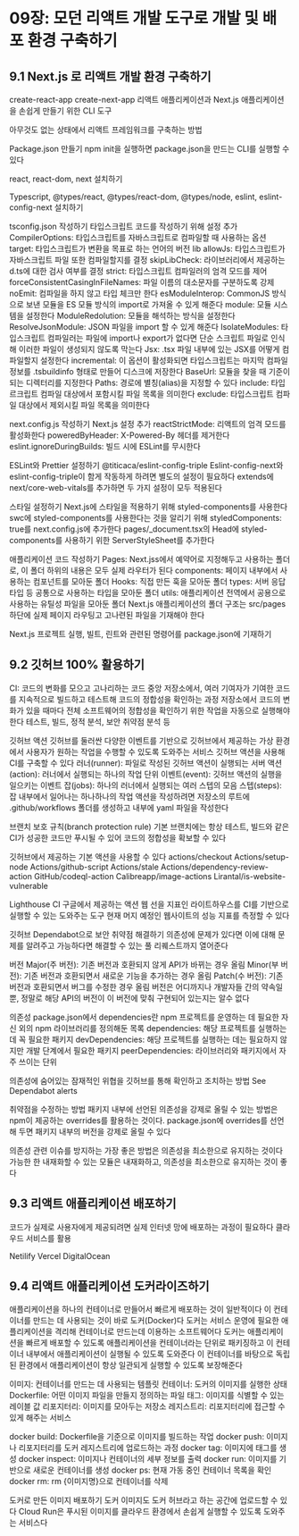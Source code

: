 # 09장: 모던 리액트 개발 도구로 개발 및 배포 환경 구축하기

## 9.1 Next.js 로 리액트 개발 환경 구축하기

create-react-app create-next-app
리액트 애플리케이션과 Next.js 애플리케이션을 손쉽게 만들기 위한 CLI 도구

아무것도 없는 상태에서 리액트 프레임워크를 구축하는 방법

Package.json 만들기
npm init을 실행하면 package.json을 만드는 CLI를 실행할 수 있다

react, react-dom, next 설치하기

Typescript, @types/react, @types/react-dom, @types/node, eslint, eslint-config-next 설치하기

tsconfig.json 작성하기
타입스크립트 코드를 작성하기 위해 설정 추가
CompilerOptions: 타입스크립트를 자바스크립트로 컴파일할 때 사용하는 옵션
target: 타입스크립트가 변환을 목표로 하는 언어의 버전
lib
allowJs: 타입스크립트가 자바스크립트 파일 또한 컴파일할지를 결정
skipLibCheck: 라이브러리에서 제공하는 d.ts에 대한 검사 여부를 결정
strict: 타입스크립트 컴파일러의 엄격 모드를 제어
forceConsistentCasingInFileNames: 파일 이름의 대소문자를 구분하도록 강제
noEmit: 컴파일을 하지 않고 타입 체크만 한다
esModuleInterop: CommonJS 방식으로 보낸 모듈을 ES 모듈 방식의 import로 가져올 수 있게 해준다
module: 모듈 시스템을 설정한다
ModuleRedolution: 모듈을 해석하는 방식을 설정한다
ResolveJsonModule: JSON 파일을 import 할 수 있게 해준다
IsolateModules: 타입스크립트 컴파일러는 파일에 import나 export가 없다면 단순 스크립트 파일로 인식해 이러한 파일이 생성되지 않도록 막는다
Jsx: .tsx 파일 내부에 있는 JSX를 어떻게 컴파일할지 설정한다
incremental: 이 옵션이 활성화되면 타입스크립트는 마지막 컴파일 정보를 .tsbuildinfo 형태로 만들어 디스크에 저장한다
BaseUrl: 모듈을 찾을 때 기준이 되는 디렉터리를 지정한다
Paths: 경로에 별칭(alias)을 지정할 수 있다
include: 타입르크립트 컴파일 대상에서 포함시킬 파일 목록을 의미한다
exclude: 타입스크립트 컴파일 대상에서 제외시킬 파일 목록을 의미한다

next.config.js 작성하기
Next.js 설정 추가
reactStrictMode: 리액트의 엄격 모드를 활성화한다
poweredByHeader: X-Powered-By 헤더를 제거한다
eslint.ignoreDuringBuilds: 빌드 시에 ESLint를 무시한다

ESLint와 Prettier 설정하기
@titicaca/eslint-config-triple
Eslint-config-next와 eslint-config-triple이 함게 작동하게 하려면 별도의 설정이 필요하다
extends에 next/core-web-vitals를 추가하면 두 가지 설정이 모두 적용된다

스타일 설정하기
Next.js에 스타일을 적용하기 위해 styled-components를 사용한다
swc에 styled-components를 사용한다는 것을 알리기 위해 styledComponents: true를 next.config.js에 추가한다
pages/_document.tsx의 Head에 styled-components를 사용하기 위한 ServerStyleSheet를 추가한다

애플리케이션 코드 작성하기
Pages: Next.jss에서 예약어로 지정해두고 사용하는 폴더로, 이 폴더 하위의 내용은 모두 실제 라우터가 된다
components: 페이지 내부에서 사용하는 컴포넌트를 모아둔 폴더
Hooks: 직접 만든 훅을 모아둔 폴더
types: 서버 응답 타입 등 공통으로 사용하는 타입을 모아둔 폴더
utils: 애플리케이션 전역에서 공용으로 사용하는 유틸성 파일을 모아둔 폴더
Next.js 애플리케이션의 폴더 구조는 src/pages 하단에 실제 페이지 라우팅고 고나련된 파일을 기재해야 한다

Next.js 프로젝트 실행, 빌트, 린트와 관련된 명령어를 package.json에 기재하기


## 9.2 깃허브 100% 활용하기

CI: 코드의 변화를 모으고 고나리하는 코드 중앙 저장소에서, 여러 기여자가 기여한 코드를 지속적으로 빌드하고 테스트해 코드의 정합성을 확인하는 과정
저장소에서 코드의 변화가 있을 때마다 전체 소프트웨어의 정합성을 확인하기 위한 작업을 자동으로 실행해야 한다
테스트, 빌드, 정적 분석, 보안 취약점 분석 등

깃허브 액션
깃허브를 둘러싼 다양한 이벤트를 기반으로 깃허브에서 제공하는 가상 환경에서 사용자가 원하는 작업을 수행할 수 있도록 도와주는 서비스
깃허브 액션을 사용해 CI를 구축할 수 있다
러너(runner): 파일로 작성된 깃허브 액션이 실행되는 서버
액션(action): 러너에서 실행되는 하나의 작업 단위
이벤트(event): 깃허브 액션의 실행을 일으키는 이벤트
잡(jobs): 하나의 러너에서 실행되는 여러 스텝의 모음
스텝(steps): 잡 내부에서 일어나는 하나하나의 작업
액션을 작성하려면 저장소의 루트에 .github/workflows 폴더를 생성하고 내부에 yaml 파일을 작성한다

브랜치 보호 규칙(branch protection rule)
기본 브랜치에는 항상 테스트, 빌드와 같은 CI가 성공한 코드만 푸시될 수 있어 코드의 정합성을 확보할 수 있다

깃허브에서 제공하는 기본 액션을 사용할 수 있다
actions/checkout
Actions/setup-node
Actions/github-script
Actions/stale
Actions/dependency-review-action
GitHub/codeql-action
Calibreapp/image-actions
Lirantal/is-website-vulnerable

Lighthouse CI
구글에서 제공하는 액션
웹 선을 지표인 라이트하우스를 CI를 기반으로 실행할 수 있는 도와주는 도구
현재 머지 예정인 웹사이트의 성능 지표를 측정할 수 있다

깃허브 Dependabot으로 보안 취약점 해결하기
의존성에 문제가 있다면 이에 대해 문제를 알려주고 가능하다면 해결할 수 있는 풀 리퀘스트까지 열어준다

버전
Major(주 버전): 기존 버전과 호환되지 않게 API가 바뀌는 경우 올림
Minor(부 버전): 기존 버전과 호환되면서 새로운 기능을 추가하는 경우 올림
Patch(수 버전): 기존 버전과 호환되면서 버그를 수정한 경우 올림
버전은 어디까지나 개발자들 간의 약속일 뿐, 정말로 해당 API의 버전이 이 버전에 맞춰 구현되어 있는지는 알수 없다

의존성
package.json에서 dependencies란 npm 프로젝트를 운영하는 데 필요한 자신 외의 npm 라이브러리를 정의해둔 목록
dependencies: 해당 프로젝트를 실행하는 데 꼭 필요한 패키지
devDependencies: 해당 프로젝트를 실행하는 데는 필요하지 않지만 개발 단계에서 필요한 패키지
peerDependencies: 라이브러리와 패키지에서 자주 쓰이는 단위

의존성에 숨어있는 잠재적인 위협을 깃허브를 통해 확인하고 조치하는 방법
See Dependabot alerts

취약점을 수정하는 방법
패키지 내부에 선언된 의존성을 강제로 올릴 수 있는 방법은 npm이 제공하는 overrides를 활용하는 것이다. package.json에 overrides를 선언해 두면 패키지 내부의 버전을 강제로 올릴 수 있다

의존성 관련 이슈를 방지하는 가장 좋은 방법은 의존성을 최소한으로 유지하는 것이다
가능한 한 내재화할 수 있는 모듈은 내재화하고, 의존성을 최소한으로 유지하는 것이 좋다

## 9.3 리액트 애플리케이션 배포하기

코드가 실제로 사용자에게 제공되려면 실제 인터넷 망에 배포하는 과정이 필요하다
클라우드 서비스를 활용

Netilify
Vercel
DigitalOcean

## 9.4 리액트 애플리케이션 도커라이즈하기

애플리케이션을 하나의 컨테이너로 만들어서 빠르게 배포하는 것이 일반적이다
이 컨테이너를 만드는 데 사용되는 것이 바로 도커(Docker)다
도커는 서비스 운영에 필요한 애플리케이션을 격리해 컨테이너로 만드는데 이용하는 소프트웨어다
도커는 애플리케이션을 빠르게 배포할 수 있도록 애플리케이션을 컨테이너라는 단위로 패키징하고 이 컨테이너 내부에서 애플리케이션이 실행될 수 있도록 도와준다
이 컨테이너를 바탕으로 독립된 환경에서 애플리케이션이 항상 일관되게 실행할 수 있도록 보장해준다

이미지: 컨테이너를 만드는 데 사용되는 템플릿
컨테이너: 도커의 이미지를 실행한 상태
Dockerfile: 어떤 이미지 파일을 만들지 정의하는 파일
태그: 이미지를 식별할 수 있는 레이블 값
리포지터리: 이미지를 모아두는 저장소
레지스트리: 리포지터리에 접근할 수 있게 해주는 서비스

docker build: Dockerfile을 기준으로 이미지를 빌드하는 작업
docker push: 이미지나 리포지터리를 도커 레지스트리에 업로드하는 과정
docker tag: 이미지에 태그를 생성
docker inspect: 이미지나 컨테이너의 세부 정보를 출력
docker run: 이미지를 기반으로 새로운 컨테이너를 생성
docker ps: 현재 가동 중인 컨테이너 목록을 확인
docker rm: rm {이미지명}으로 컨테이너를 삭제

도커로 만든 이미지 배포하기
도커 이미지도 도커 허브라고 하는 공간에 업로드할 수 있다
Cloud Run은 푸시된 이미지를 클라우드 환경에서 손쉽게 실행할 수 있도록 도와주는 서비스다

